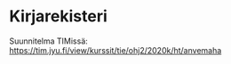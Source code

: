 # Kirjarekisteri

Suunnitelma TIMissä: <https://tim.jyu.fi/view/kurssit/tie/ohj2/2020k/ht/anvemaha>

